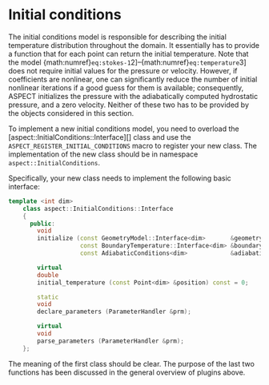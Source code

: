 # Initial conditions

The initial conditions model is responsible for describing the initial
temperature distribution throughout the domain. It essentially has to provide
a function that for each point can return the initial temperature. Note that
the model {math:numref}`eq:stokes-1`2]&ndash;{math:numref}`eq:temperature`3] does not require
initial values for the pressure or velocity. However, if coefficients are
nonlinear, one can significantly reduce the number of initial nonlinear
iterations if a good guess for them is available; consequently, 
ASPECT initializes the pressure with the
adiabatically computed hydrostatic pressure, and a zero velocity. Neither of
these two has to be provided by the objects considered in this section.

To implement a new initial conditions model, you need to overload the
[aspect::InitialConditions::Interface][] class and use the
`ASPECT_REGISTER_INITIAL_CONDITIONS` macro to register your new class. The
implementation of the new class should be in namespace
`aspect::InitialConditions`.

Specifically, your new class needs to implement the following basic interface:

``` c++
template <int dim>
    class aspect::InitialConditions::Interface
    {
      public:
        void
        initialize (const GeometryModel::Interface<dim>       &geometry_model,
                    const BoundaryTemperature::Interface<dim> &boundary_temperature,
                    const AdiabaticConditions<dim>            &adiabatic_conditions);

        virtual
        double
        initial_temperature (const Point<dim> &position) const = 0;

        static
        void
        declare_parameters (ParameterHandler &prm);

        virtual
        void
        parse_parameters (ParameterHandler &prm);
    };
```

The meaning of the first class should be clear. The purpose of the last two
functions has been discussed in the general overview of plugins above.
